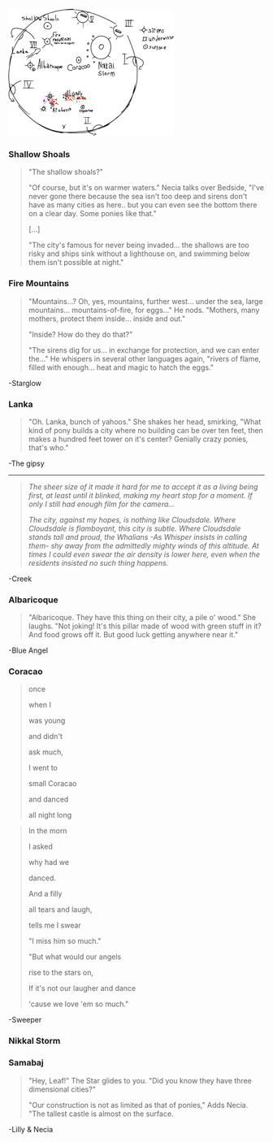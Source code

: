![](Mapa/mapa2.svg)

### Shallow Shoals

> "The shallow shoals?"
> 
> "Of course, but it's on warmer waters." Necia talks over Bedside, "I've never gone there because the sea isn't too deep and sirens don't have as many cities as here.. but you can even see the bottom there on a clear day. Some ponies like that."
> 
> [...]
> 
>"The city's famous for never being invaded... the shallows are too risky and ships sink without a lighthouse on, and swimming below them isn't possible at night."

### Fire Mountains

> "Mountains...? Oh, yes, mountains, further west... under the sea, large mountains... mountains-of-fire, for eggs..." He nods. "Mothers, many mothers, protect them inside... inside and out."
> 
> "Inside? How do they do that?"
> 
> "The sirens dig for us... in exchange for protection, and we can enter the..." He whispers in several other languages again, "rivers of flame, filled with enough... heat and magic to hatch the eggs."

 -Starglow

### Lanka

> "Oh. Lanka, bunch of yahoos." She shakes her head, smirking, "What kind of pony builds a city where no building can be over ten feet, then makes a hundred feet tower on it's center? Genially crazy ponies, that's who."

 -The gipsy

-------------------------------------

> *The sheer size of it made it hard for me to accept it as a living being first, at least until it *blinked*, making my heart stop for a moment. If only I still had enough film for the camera...*
> 
> *The city, against my hopes, is nothing like Cloudsdale. Where Cloudsdale is flamboyant, this city is subtle. Where Cloudsdale stands tall and proud, the Whalians -As Whisper insists in calling them- shy away from the admittedly mighty winds of this altitude. At times I could even swear the air density is lower here, even when the residents insisted no such thing happens.*

 -Creek


### Albaricoque

> "Albaricoque. They have this thing on their city, a pile o' wood." She laughs. "Not joking! It's this pillar made of wood with green stuff in it? And food grows off it. But good luck getting anywhere near it."

 -Blue Angel

### Coracao

> once
> 
> when I
> 
> was young
> 
> and didn't
> 
> ask much,
> 
> I went to
> 
> small Coracao
> 
> and danced
> 
> all night long

> In the morn
> 
> I asked
> 
> why had we
> 
> danced.
> 
> And a filly
> 
> all tears and laugh,
> 
> tells me I swear
> 
> "I miss him so much."
> 
> "But what would our angels
> 
> rise to the stars on,
> 
> If it's not our laugher and dance
> 
> 'cause we love 'em so much."

 -Sweeper

### Nikkal Storm



### Samabaj

>"Hey, Leaf!" The Star glides to you. "Did you know they have three dimensional cities?" 
> 
>"Our construction is not as limited as that of ponies," Adds Necia. "The tallest castle is almost on the surface.

-Lilly & Necia